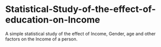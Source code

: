 # Statistical-Study-of-the-effect-of-education-on-Income
A simple statistical study of the effect of Income, Gender, age and other factors on the Income of a person.
